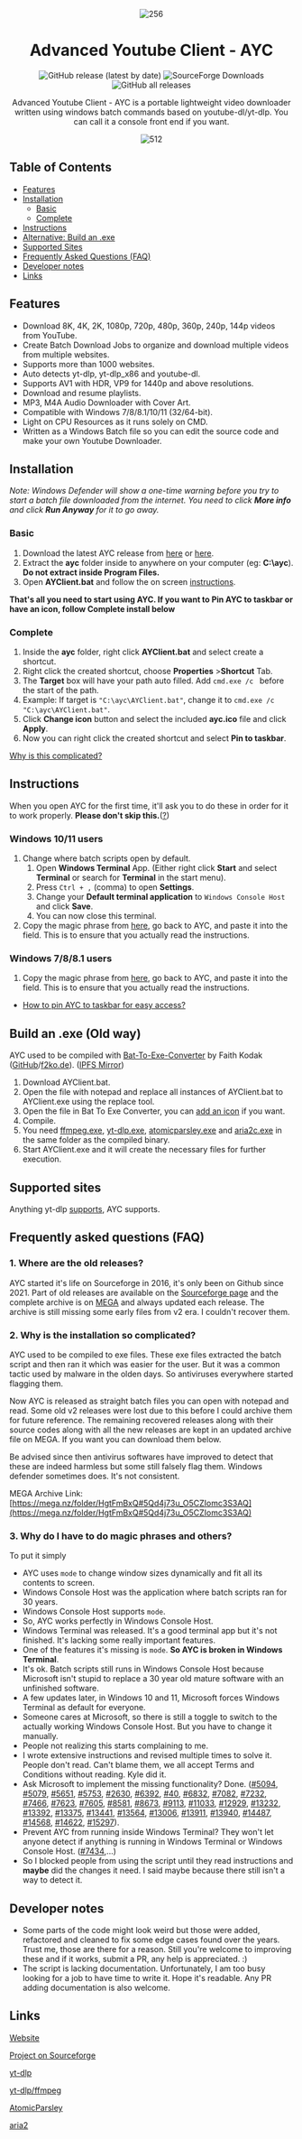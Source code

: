<div align="center">

![256](https://user-images.githubusercontent.com/60822601/115324256-36724180-a1a7-11eb-929c-c0d1221b7b84.png)

# Advanced Youtube Client - AYC

![GitHub release (latest by date)](https://img.shields.io/github/v/release/adithya-s-sekhar/advanced-youtube-client-ayc?style=flat) ![SourceForge Downloads](https://img.shields.io/sourceforge/dt/advanced-youtube-client-ayc?label=Downloads%20%28Sourceforge%29) ![GitHub all releases](https://img.shields.io/github/downloads/adithya-s-sekhar/advanced-youtube-client-ayc/total?label=Downloads%20%28GitHub%29)

Advanced Youtube Client - AYC is a portable lightweight video downloader written using windows batch commands based on youtube-dl/yt-dlp.
You can call it a console front end if you want.

![512](https://raw.githubusercontent.com/adithya-s-sekhar/advanced-youtube-client-ayc/main/Screenshots/screens.png)

</div>

## Table of Contents

- [Features](#features)
- [Installation](#installation)
  - [Basic](#basic)
  - [Complete](#complete)
- [Instructions](#instructions)
- [Alternative: Build an .exe](#build-an-exe-old-way)
- [Supported Sites](#supported-sites)
- [Frequently Asked Questions (FAQ)](#frequently-asked-questions-faq)
- [Developer notes](#developer-notes)
- [Links](#links)

## Features

- Download 8K, 4K, 2K, 1080p, 720p, 480p, 360p, 240p, 144p videos from YouTube.
- Create Batch Download Jobs to organize and download multiple videos from multiple websites.
- Supports more than 1000 websites.
- Auto detects yt-dlp, yt-dlp_x86 and youtube-dl.
- Supports AV1 with HDR, VP9 for 1440p and above resolutions.
- Download and resume playlists.
- MP3, M4A Audio Downloader with Cover Art.
- Compatible with Windows 7/8/8.1/10/11 (32/64-bit).
- Light on CPU Resources as it runs solely on CMD.
- Written as a Windows Batch file so you can edit the source code and make your own Youtube Downloader.

## Installation 

*Note: Windows Defender will show a one-time warning before you try to start a batch file downloaded from the internet. You need to click **More info** and click **Run Anyway** for it to go away.*

### Basic
1. Download the latest AYC release from [here](https://github.com/adithya-s-sekhar/advanced-youtube-client-ayc/releases/latest) or [here](https://advanced-youtube-client-ayc.sourceforge.io/).
2. Extract the **ayc** folder inside to anywhere on your computer (eg: **C:\ayc**). **Do not extract inside Program Files.**
3. Open **AYClient.bat** and follow the on screen [instructions](#instructions). 

**That's all you need to start using AYC. If you want to Pin AYC to taskbar or have an icon, follow Complete install below**

### Complete
1. Inside the **ayc** folder, right click **AYClient.bat** and select create a shortcut.
2. Right click the created shortcut, choose **Properties** >**Shortcut** Tab.
3. The **Target** box will have your path auto filled. Add `cmd.exe /c ` before the start of the path.
4. Example: If target is `"C:\ayc\AYClient.bat"`, change it to `cmd.exe /c "C:\ayc\AYClient.bat"`.
5. Click **Change icon** button and select the included **ayc.ico** file and click **Apply**.
6. Now you can right click the created shortcut and select **Pin to taskbar**.

[Why is this complicated?](#2-why-is-the-installation-so-complicated)

## Instructions

When you open AYC for the first time, it'll ask you to do these in order for it to work properly. **Please don't skip this.**([?](#3-why-do-i-have-to-do-magic-phrases-and-others))

### Windows 10/11 users

1. Change where batch scripts open by default.
    1. Open **Windows Terminal** App. (Either right click **Start** and select **Terminal** or search for **Terminal** in the start menu).
    2. Press `Ctrl + ,` (comma) to open **Settings**.
    3. Change your **Default terminal application** to `Windows Console Host` and click **Save**. 
    4. You can now close this terminal.
2. Copy the magic phrase from [here](https://github.com/adithya-s-sekhar/advanced-youtube-client-ayc/blob/b4808d1f75c0af1dea5951b7a190d9b66835cc09/magic.txt#L10), go back to AYC, and paste it into the field. This is to ensure that you actually read the instructions.

### Windows 7/8/8.1 users

1. Copy the magic phrase from [here](https://github.com/adithya-s-sekhar/advanced-youtube-client-ayc/blob/b4808d1f75c0af1dea5951b7a190d9b66835cc09/magic.txt#L10), go back to AYC, and paste it into the field. This is to ensure that you actually read the instructions.

- [How to pin AYC to taskbar for easy access?](#complete)

## Build an .exe (Old way)

AYC used to be compiled with [Bat-To-Exe-Converter](https://www.majorgeeks.com/files/details/bat_to_exe_converter.html) by Faith Kodak ([GitHub](https://github.com/99fk)/[f2ko.de](https://f2ko.de/programme/bat-to-exe-converter/)). ([IPFS Mirror](http://ipfs.io/ipfs/QmPBp7wBSC9GukPUcp7LXFCGXBvc2e45PUfWUbCJzuLG65))

1. Download AYClient.bat.
2. Open the file with notepad and replace all instances of AYClient.bat to AYClient.exe using the replace tool.
3. Open the file in Bat To Exe Converter, you can [add an icon](https://github.com/adithya-s-sekhar/advanced-youtube-client-ayc/blob/main/ayc.ico?raw=true) if you want.
4. Compile.
5. You need [ffmpeg.exe](https://github.com/yt-dlp/FFmpeg-Builds/releases), [yt-dlp.exe](https://github.com/yt-dlp/yt-dlp/releases), [atomicparsley.exe](https://github.com/wez/atomicparsley/releases) and [aria2c.exe](https://github.com/aria2/aria2/releases) in the same folder as the compiled binary.
6. Start AYClient.exe and it will create the necessary files for further execution.

## Supported sites
Anything yt-dlp [supports](https://github.com/yt-dlp/yt-dlp/blob/master/supportedsites.md), AYC supports.

## Frequently asked questions (FAQ)

### 1. Where are the old releases?

AYC started it's life on Sourceforge in 2016, it's only been on Github since 2021. Part of old releases are available on the [Sourceforge page](https://sourceforge.net/projects/advanced-youtube-client-ayc/) and the complete archive is on [MEGA](https://mega.nz/folder/HgtFmBxQ#5Qd4j73u_O5CZIomc3S3AQ) and always updated each release. The archive is still missing some early files from v2 era. I couldn't recover them.

### 2. Why is the installation so complicated?

AYC used to be compiled to exe files. These exe files extracted the batch script and then ran it which was easier for the user. But it was a common tactic used by malware in the olden days. So antiviruses everywhere started flagging them. 

Now AYC is released as straight batch files you can open with notepad and read. Some old v2 releases were lost due to this before I could archive them for future reference. The remaining recovered releases along with their source codes along with all the new releases are kept in an updated archive file on MEGA. If you want you can download them below. 

Be advised since then antivirus softwares have improved to detect that these are indeed harmless but some still falsely flag them. Windows defender sometimes does. It's not consistent. 

MEGA Archive Link: [https://mega.nz/folder/HgtFmBxQ#5Qd4j73u_O5CZIomc3S3AQ](https://mega.nz/folder/HgtFmBxQ#5Qd4j73u_O5CZIomc3S3AQ)

### 3. Why do I have to do magic phrases and others?

To put it simply

- AYC uses `mode` to change window sizes dynamically and fit all its contents to screen.
- Windows Console Host was the application where batch scripts ran for 30 years.
- Windows Console Host supports `mode`.
- So, AYC works perfectly in Windows Console Host.
- Windows Terminal was released. It's a good terminal app but it's not finished. It's lacking some really important features.
- One of the features it's missing is `mode`. **So AYC is broken in Windows Terminal**.
- It's ok. Batch scripts still runs in Windows Console Host because Microsoft isn't stupid to replace a 30 year old mature software with an unfinished software.
- A few updates later, in Windows 10 and 11, Microsoft forces Windows Terminal as default for everyone.
- Someone cares at Microsoft, so there is still a toggle to switch to the actually working Windows Console Host. But you have to change it manually.
- People not realizing this starts complaining to me.
- I wrote extensive instructions and revised multiple times to solve it. People don't read. Can't blame them, we all accept Terms and Conditions without reading. Kyle did it.
- Ask Microsoft to implement the missing functionality? Done. ([#5094](https://github.com/microsoft/terminal/issues/5094), [#5079](https://github.com/microsoft/terminal/issues/5079), [#5651](https://github.com/microsoft/terminal/issues/5651), [#5753](https://github.com/microsoft/terminal/issues/5753), [#2630](https://github.com/microsoft/terminal/issues/2630), [#6392](https://github.com/microsoft/terminal/issues/6392), [#40](https://github.com/vladdeSV/scone/issues/40), [#6832](https://github.com/microsoft/terminal/issues/6832), [#7082](https://github.com/microsoft/terminal/issues/7082), [#7232](https://github.com/microsoft/terminal/issues/7232), [#7466](https://github.com/microsoft/terminal/issues/7466), [#7623](https://github.com/microsoft/terminal/issues/7623), [#7605](https://github.com/microsoft/terminal/issues/7605), [#8581](https://github.com/microsoft/terminal/issues/8581), [#8673](https://github.com/microsoft/terminal/issues/8673), [#9113](https://github.com/microsoft/terminal/issues/9113), [#11033](https://github.com/microsoft/terminal/issues/11033), [#12929](https://github.com/microsoft/terminal/issues/12929), [#13232](https://github.com/microsoft/terminal/issues/13232), [#13392](https://github.com/microsoft/terminal/issues/13392), [#13375](https://github.com/microsoft/terminal/issues/13375), [#13441](https://github.com/microsoft/terminal/issues/13441), [#13564](https://github.com/microsoft/terminal/issues/13564), [#13006](https://github.com/microsoft/terminal/issues/13006), [#13911](https://github.com/microsoft/terminal/issues/13911), [#13940](https://github.com/microsoft/terminal/issues/13940), [#14487](https://github.com/microsoft/terminal/issues/14487), [#14568](https://github.com/microsoft/terminal/issues/14568), [#14622](https://github.com/microsoft/terminal/issues/14622), [#15297](https://github.com/microsoft/terminal/issues/15297)).
- Prevent AYC from running inside Windows Terminal? They won't let anyone detect if anything is running in Windows Terminal or Windows Console Host. ([#7434](https://github.com/microsoft/terminal/issues/7434),...)
- So I blocked people from using the script until they read instructions and **maybe** did the changes it need. I said maybe because there still isn't a way to detect it.
  

## Developer notes

- Some parts of the code might look weird but those were added, refactored and cleaned to fix some edge cases found over the years. Trust me, those are there for a reason. Still you're welcome to improving these and if it works, submit a PR, any help is appreciated. :) 
- The script is lacking documentation. Unfortunately, I am too busy looking for a job to have time to write it. Hope it's readable. Any PR adding documentation is also welcome.    

## Links

[Website](https://advanced-youtube-client-ayc.sourceforge.io)

[Project on Sourceforge](https://sourceforge.net/projects/advanced-youtube-client-ayc)

[yt-dlp](https://github.com/yt-dlp/yt-dlp)

[yt-dlp/ffmpeg](https://github.com/yt-dlp/FFmpeg-Builds)

[AtomicParsley](https://github.com/wez/atomicparsley)

[aria2](https://github.com/aria2/aria2)
